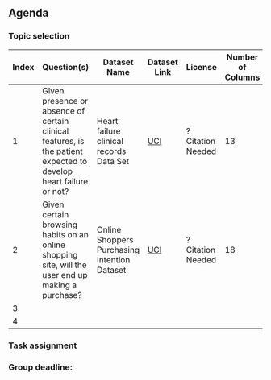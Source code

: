 ## Agenda
### Topic selection
Index|Question(s)|Dataset Name|Dataset Link|License|Number of Columns|Number of Rows|Member|Votes
-----|-----------|------------|------------|-------|-----------------|--------------|------|-----
1|Given presence or absence of certain clinical features, is the patient expected to develop heart failure or not? | Heart failure clinical records Data Set |[UCI](https://archive.ics.uci.edu/ml/datasets/Heart+failure+clinical+records)| ? Citation Needed | 13 | 299 | Yazan |
2|Given certain browsing habits on an online shopping site, will the user end up making a purchase?| Online Shoppers Purchasing Intention Dataset | [UCI](https://archive.ics.uci.edu/ml/datasets/Online+Shoppers+Purchasing+Intention+Dataset) | ? Citation Needed | 18 | 12330 | Yazan |
3||||||||
4||||||||

### Task assignment
### Group deadline:
